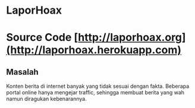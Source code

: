 # LaporHoax
Source Code [http://laporhoax.org](http://laporhoax.herokuapp.com)
===

## Masalah
Konten berita di internet banyak yang tidak sesuai dengan fakta. Beberapa portal online hanya mengejar traffic, sehingga membuat berita yang wah namun diragukan kebenarannya.
